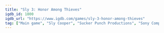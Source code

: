 ```yaml
---
title: "Sly 3: Honor Among Thieves"
igdb_id: 1800
igdb_url: "https://www.igdb.com/games/sly-3-honor-among-thieves"
tag: ["Main game", "Sly Cooper", "Sucker Punch Productions", "Sony Computer Entertainment", "Platform", "Adventure", "Single player", "Multiplayer", "Third person", "Action", "Stealth", "Comedy"]
---
```

